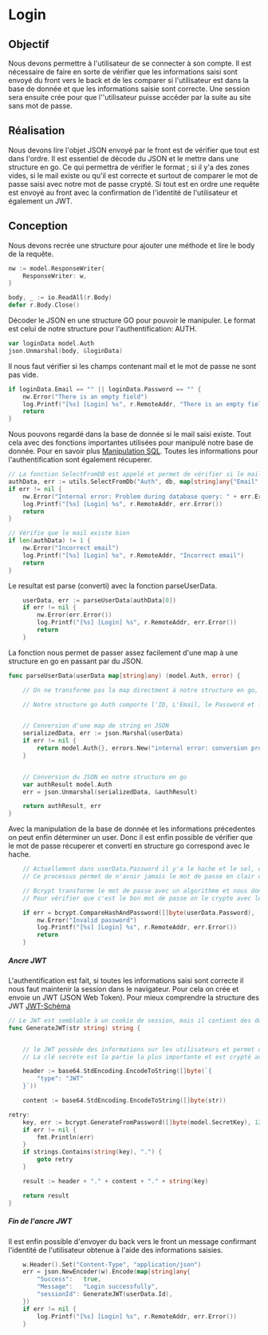 # Login

## Objectif

Nous devons permettre à l'utilisateur de se connecter à son compte. Il est nécessaire de faire en sorte de vérifier que les informations saisi sont envoyé du front vers le back et de les comparer si l'utilisateur est dans la base de donnée et que les informations saisie sont correcte.  Une session sera ensuite crée pour que l''utilisateur puisse accéder par la suite au site sans mot de passe. 


## Réalisation

Nous devons lire l'objet JSON envoyé par le front est de vérifier que tout est dans l'ordre.
Il est essentiel de décode du JSON et le mettre dans une structure en go. Ce qui permettra de vérifier le format ; si il y'a des zones vides, si le mail existe ou qu'il est correcte et surtout de comparer le mot de passe saisi avec notre mot de passe crypté.
Si tout est en ordre une requête est envoyé au front avec la confirmation de l'identité de l'utilisateur et également un JWT.


## Conception 

Nous devons recrée une structure pour ajouter une méthode et lire le body de la requête.
```go
nw := model.ResponseWriter{
	ResponseWriter: w,
}

body, _ := io.ReadAll(r.Body)
defer r.Body.Close()
```

Décoder le JSON en une structure GO pour pouvoir le manipuler. Le format est celui de notre structure pour l'authentification: AUTH.
```go
var loginData model.Auth
json.Unmarshal(body, &loginData)
```

Il nous faut vérifier si les champs contenant mail et le mot de passe ne sont pas vide. 
```go
if loginData.Email == "" || loginData.Password == "" {
	nw.Error("There is an empty field")
	log.Printf("[%s] [Login] %s", r.RemoteAddr, "There is an empty field")
	return
}
```

Nous pouvons regardé dans la base de donnée si le mail saisi existe. Tout cela avec des fonctions importantes utilisées pour manipulé notre base de donnée. Pour en savoir plus [Manipulation SQL](./register.md#ancre-select).
Toutes les informations pour l'authentification sont également récuperer.
```go
// La fonction SelectFromDB est appelé et permet de vérifier si le mail est présent 
authData, err := utils.SelectFromDb("Auth", db, map[string]any{"Email": loginData.Email})
if err != nil {
	nw.Error("Internal error: Problem during database query: " + err.Error())
	log.Printf("[%s] [Login] %s", r.RemoteAddr, err.Error())
	return
}

// Vérifie que le mail existe bien
if len(authData) != 1 {
	nw.Error("Incorrect email")
	log.Printf("[%s] [Login] %s", r.RemoteAddr, "Incorrect email")
	return
}
```
Le resultat est parse (converti) avec la fonction parseUserData.
```go
	userData, err := parseUserData(authData[0])
	if err != nil {
		nw.Error(err.Error())
		log.Printf("[%s] [Login] %s", r.RemoteAddr, err.Error())
		return
	}
```

La fonction nous permet de passer assez facilement d'une map à une structure en go en passant par du JSON. 

```go
func parseUserData(userData map[string]any) (model.Auth, error) {

    // On ne transforme pas la map directment à notre structure en go, itiliser json.Marshal et json.Unmarshal est une approche standard qui facilite le processus.

    // Notre structure go Auth comporte l'ID, L'Email, le Password et le ConfirmPassword.


    // Conversion d'une map de string en JSON
	serializedData, err := json.Marshal(userData)
	if err != nil {
		return model.Auth{}, errors.New("internal error: conversion problem")
	}


    // Conversion du JSON en notre structure en go
	var authResult model.Auth
	err = json.Unmarshal(serializedData, &authResult)

	return authResult, err
}
```


Avec la manipulation de la base de donnée et les informations précedentes on peut enfin déterminer un user. Donc il est enfin possible de vérifier que le mot de passe récuperer et converti en structure go correspond avec le hache.
```go
    // Actuellement dans userData.Password il y'a le hache et le sel, qui nous permet de comparer le mot de passe saisi qui se trouve dasn loginData.Password
    // Ce processus permet de n'avoir jamais le mot de passe en clair dans la base de donnée et uniquement le hache et le sel

    // Bcrypt transforme le mot de passe avec un algorithme et nous donne un hache (mot de passe crypté) et un sel. Le sel assure l'alétoire dans l'algorithme et empeche que deux mots de passe identiques ont le même hachage
    // Pour vérifier que c'est le bon mot de passe on le crypte avec le meme algotithme et le meme sel, si le hachage est identique, c'est que c'est le bon mot de passe

	if err = bcrypt.CompareHashAndPassword([]byte(userData.Password), []byte(loginData.Password)); err != nil {
		nw.Error("Invalid password")
		log.Printf("[%s] [Login] %s", r.RemoteAddr, err.Error())
		return
	}
```



##### Ancre JWT

L'authentification est fait, si toutes les informations saisi sont correcte il nous faut maintenir la session dans le navigateur. Pour cela on crée et envoie un JWT (JSON Web Token). Pour mieux comprendre la structure des JWT [JWT-Schéma](./images/JWT.png)

```go
// Le JWT est semblable à un cookie de session, mais il contient des données
func GenerateJWT(str string) string {


    // le JWT possède des informations sur les utilisateurs et permet de garder une session ouverte ; il possède des informations utilisateurs et une clé secrète unique à l'application.
    // La clé secrète est la partie la plus importante et est crypté avec un facteur de difficulté de 12 qui est rapide et sécurisé. Le coût maximum est de 31, mais cela prend trop de temps. Le cout actuel est le plus adapté pour notre cas.

	header := base64.StdEncoding.EncodeToString([]byte(`{
		"type": "JWT"
	}`))

	content := base64.StdEncoding.EncodeToString([]byte(str))

retry:
	key, err := bcrypt.GenerateFromPassword([]byte(model.SecretKey), 12)
	if err != nil {
		fmt.Println(err)
	}
	if strings.Contains(string(key), ".") {
		goto retry
	}

	result := header + "." + content + "." + string(key)

	return result
}
```
##### Fin de l'ancre JWT


Il est enfin possible d'envoyer du back vers le front un message confirmant l'identité de l'utilisateur obtenue à l'aide des informations saisies.

```go
	w.Header().Set("Content-Type", "application/json")
	err = json.NewEncoder(w).Encode(map[string]any{
		"Success":   true,
		"Message":   "Login successfully",
		"sessionId": GenerateJWT(userData.Id),
	})
	if err != nil {
		log.Printf("[%s] [Login] %s", r.RemoteAddr, err.Error())
	}
```